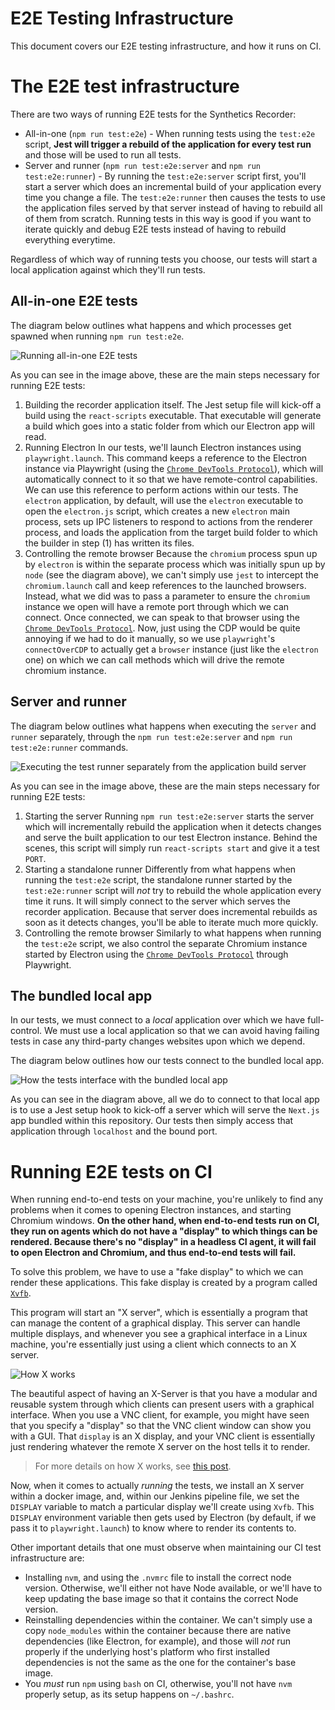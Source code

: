 # E2E Testing Infrastructure

This document covers our E2E testing infrastructure, and how it runs on CI.

# The E2E test infrastructure

There are two ways of running E2E tests for the Synthetics Recorder:

- All-in-one (`npm run test:e2e`) - When running tests using the `test:e2e` script, **Jest will trigger a rebuild of the application for every test run** and those will be used to run all tests.
- Server and runner (`npm run test:e2e:server` and `npm run test:e2e:runner`) - By running the `test:e2e:server` script first, you'll start a server which does an incremental build of your application every time you change a file. The `test:e2e:runner` then causes the tests to use the application files served by that server instead of having to rebuild all of them from scratch.
  Running tests in this way is good if you want to iterate quickly and debug E2E tests instead of having to rebuild everything everytime.

Regardless of which way of running tests you choose, our tests will start a local application against which they'll run tests.

## All-in-one E2E tests

The diagram below outlines what happens and which processes get spawned when running `npm run test:e2e`.

![Running all-in-one E2E tests](./e2e_1.png)

As you can see in the image above, these are the main steps necessary for running E2E tests:

1. Building the recorder application itself.
   The Jest setup file will kick-off a build using the `react-scripts` executable. That executable will generate a build which goes into a static folder from which our Electron app will read.
2. Running Electron
   In our tests, we'll launch Electron instances using `playwright.launch`. This command keeps a reference to the Electron instance via Playwright (using the [`Chrome DevTools Protocol`](https://chromedevtools.github.io/devtools-protocol/)), which will automatically connect to it so that we have remote-control capabilities. We can use this reference to perform actions within our tests.
   The `electron` application, by default, will use the `electron` executable to open the `electron.js` script, which creates a new `electron` main process, sets up IPC listeners to respond to actions from the renderer process, and loads the application from the target build folder to which the builder in step (1) has written its files.
3. Controlling the remote browser
   Because the `chromium` process spun up by `electron` is within the separate process which was initially spun up by `node` (see the diagram above), we can't simply use `jest` to intercept the `chromium.launch` call and keep references to the launched browsers. Instead, what we did was to pass a parameter to ensure the `chromium` instance we open will have a remote port through which we can connect. Once connected, we can speak to that browser using the [`Chrome DevTools Protocol`](https://chromedevtools.github.io/devtools-protocol/).
   Now, just using the CDP would be quite annoying if we had to do it manually, so we use `playwright`'s `connectOverCDP` to actually get a `browser` instance (just like the `electron` one) on which we can call methods which will drive the remote chromium instance.

## Server and runner

The diagram below outlines what happens when executing the `server` and `runner` separately, through the `npm run test:e2e:server` and `npm run test:e2e:runner` commands.

![Executing the test runner separately from the application build server](./e2e_2.png)

As you can see in the image above, these are the main steps necessary for running E2E tests:

1. Starting the server
   Running `npm run test:e2e:server` starts the server which will incrementally rebuild the application when it detects changes and serve the built application to our test Electron instance.
   Behind the scenes, this script will simply run `react-scripts start` and give it a test `PORT`.
2. Starting a standalone runner
   Differently from what happens when running the `test:e2e` script, the standalone runner started by the `test:e2e:runner` script will _not_ try to rebuild the whole application every time it runs. It will simply connect to the server which serves the recorder application.
   Because that server does incremental rebuilds as soon as it detects changes, you'll be able to iterate much more quickly.
3. Controlling the remote browser
   Similarly to what happens when running the `test:e2e` script, we also control the separate Chromium instance started by Electron using the [`Chrome DevTools Protocol`](https://chromedevtools.github.io/devtools-protocol/) through Playwright.

## The bundled local app

In our tests, we must connect to a _local_ application over which we have full-control. We must use a local application so that we can avoid having failing tests in case any third-party changes websites upon which we depend.

The diagram below outlines how our tests connect to the bundled local app.

![How the tests interface with the bundled local app](./e2e_3.png)

As you can see in the diagram above, all we do to connect to that local app is to use a Jest setup hook to kick-off a server which will serve the `Next.js` app bundled within this repository. Our tests then simply access that application through `localhost` and the bound port.

# Running E2E tests on CI

When running end-to-end tests on your machine, you're unlikely to find any problems when it comes to opening Electron instances, and starting Chromium windows. **On the other hand, when end-to-end tests run on CI, they run on agents which do not have a "display" to which things can be rendered. Because there's no "display" in a headless CI agent, it will fail to open Electron and Chromium, and thus end-to-end tests will fail.**

To solve this problem, we have to use a "fake display" to which we can render these applications. This fake display is created by a program called [`Xvfb`](https://en.wikipedia.org/wiki/Xvfb).

This program will start an "X server", which is essentially a program that can manage the content of a graphical display. This server can handle multiple displays, and whenever you see a graphical interface in a Linux machine, you're essentially just using a client which connects to an X server.

![How X works](https://miro.medium.com/max/500/1*Pox0bW6shXIdu15PIS1log.png)

The beautiful aspect of having an X-Server is that you have a modular and reusable system through which clients can present users with a graphical interface. When you use a VNC client, for example, you might have seen that you specify a "display" so that the VNC client window can show you with a GUI. That `display` is an X display, and your VNC client is essentially just rendering whatever the remote X server on the host tells it to render.

> For more details on how X works, see [this post](https://medium.com/mindorks/x-server-client-what-the-hell-305bd0dc857f).

Now, when it comes to actually _running_ the tests, we install an X server within a docker image, and, within our Jenkins pipeline file, we set the `DISPLAY` variable to match a particular display we'll create using `Xvfb`. This `DISPLAY` environment variable then gets used by Electron (by default, if we pass it to `playwright.launch`) to know where to render its contents to.

Other important details that one must observe when maintaining our CI test infrastructure are:

- Installing `nvm`, and using the `.nvmrc` file to install the correct node version. Otherwise, we'll either not have Node available, or we'll have to keep updating the base image so that it contains the correct Node version.
- Reinstalling dependencies within the container. We can't simply use a copy `node_modules` within the container because there are native dependencies (like Electron, for example), and those will _not_ run properly if the underlying host's platform who first installed dependencies is not the same as the one for the container's base image.
- You _must_ run `npm` using `bash` on CI, otherwise, you'll not have `nvm` properly setup, as its setup happens on `~/.bashrc`.
